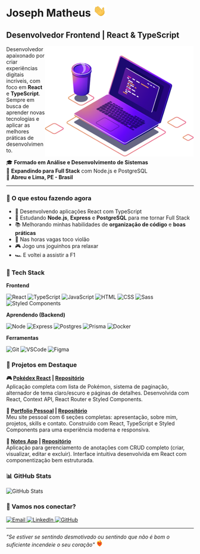 # Joseph Matheus <img src="./images/176309783-0785949b-9127-417c-8b55-ab5a4333674e.gif" width="35px">

## Desenvolvedor Frontend | React & TypeScript

<img src="./images/computer-illustration.png" alt="ilustração de um computador" min-width="400px" max-width="400px" width="400px" align="right">

Desenvolvedor apaixonado por criar experiências digitais incríveis, com foco em **React** e **TypeScript**. Sempre em busca de aprender novas tecnologias e aplicar as melhores práticas de desenvolvimento.

🎓 **Formado em Análise e Desenvolvimento de Sistemas**  
🚀 **Expandindo para Full Stack** com Node.js e PostgreSQL  
📍 **Abreu e Lima, PE - Brasil**

---

### 🎯 O que estou fazendo agora

- 🔭 Desenvolvendo aplicações React com TypeScript
- 🌱 Estudando **Node.js**, **Express** e **PostgreSQL** para me tornar Full Stack
- 📚 Melhorando minhas habilidades de **organização de código** e **boas práticas**
- 🎸 Nas horas vagas toco violão
- 🎮 Jogo uns joguinhos pra relaxar  
- 🏎️ E voltei a assistir a F1

### 💼 Tech Stack

**Frontend**

![React](https://skillicons.dev/icons?i=react)
![TypeScript](https://skillicons.dev/icons?i=ts)
![JavaScript](https://skillicons.dev/icons?i=js)
![HTML](https://skillicons.dev/icons?i=html)
![CSS](https://skillicons.dev/icons?i=css)
![Sass](https://skillicons.dev/icons?i=sass)
![Styled Components](https://skillicons.dev/icons?i=styledcomponents)

**Aprendendo (Backend)**

![Node](https://skillicons.dev/icons?i=nodejs)
![Express](https://skillicons.dev/icons?i=express)
![Postgres](https://skillicons.dev/icons?i=postgres)
![Prisma](https://skillicons.dev/icons?i=prisma)
![Docker](https://skillicons.dev/icons?i=docker)

**Ferramentas**

![Git](https://skillicons.dev/icons?i=git)
![VSCode](https://skillicons.dev/icons?i=vscode)
![Figma](https://skillicons.dev/icons?i=figma)

### 🚀 Projetos em Destaque

**🎮 [Pokédex React](https://jm-pokedex-react.vercel.app/) | [Repositório](https://github.com/josephmatheus/pokedex-react)**  
Aplicação completa com lista de Pokémon, sistema de paginação, alternador de tema claro/escuro e páginas de detalhes. Desenvolvida com React, Context API, React Router e Styled Components.

**💼 [Portfolio Pessoal](https://josephmatheus.vercel.app/) | [Repositório](https://github.com/josephmatheus/portfolio)**  
Meu site pessoal com 6 seções completas: apresentação, sobre mim, projetos, skills e contato. Construído com React, TypeScript e Styled Components para uma experiência moderna e responsiva.

**📝 [Notes App](https://joseph-notes-app.vercel.app/) | [Repositório](https://github.com/josephmatheus/react-notes-app)**  
Aplicação para gerenciamento de anotações com CRUD completo (criar, visualizar, editar e excluir). Interface intuitiva desenvolvida em React com componentização bem estruturada.

### 📊 GitHub Stats

<div>
  <img src="http://github-profile-summary-cards.vercel.app/api/cards/profile-details?username=josephmatheus&theme=nightowl" alt="GitHub Stats"/>
</div>

### 🤝 Vamos nos conectar?

<p align="left">
  <a href="mailto:josephmatheus@hotmail.com">
    <img src="https://img.shields.io/badge/-Hotmail-034fa0?style=for-the-badge" alt="Email"/>
  </a>
  <a href="https://www.linkedin.com/in/josephmatheus" target="_blank">
    <img src="https://img.shields.io/badge/-LinkedIn-0077B5?style=for-the-badge&logo=linkedin&logoColor=white" alt="LinkedIn"/>
  </a>
  <a href="https://www.github.com/josephmatheus" target="_blank">
    <img src="https://img.shields.io/badge/-GitHub-181717?style=for-the-badge&logo=github&logoColor=white" alt="GitHub"/>
  </a>
</p>

---

*"Se estiver se sentindo desmotivado ou sentindo que não é bom o suficiente incendeie o seu coração"* <img src="./images/coração-fogo.gif" width="18px">

<!-- PARA USO POSTERIOR

  <a href="https://github.com/Gurupreet" title="ilustração do mapeamento de linguagens">
    <img align="center" src="https://github-readme-stats-josephmatheus.vercel.app/api/top-langs/?username=josephmatheus&layout=donut&theme=nightowl" alt="ilustração da leitura de linguagens de programação no perfil"/>
  </a>

  <a href="https://github.com/Gurupreet" title="ilustração do mapeamento do perfil">
   <img align="center" src="https://github-readme-stats-josephmatheus.vercel.app/api?username=josephmatheus&show_icons=true&theme=nightowl&line_height=30" alt="Joseph Matheus github stats"/>
  </a>
  
  <a href="https://github.com/josephmatheus">
    <img src="https://streak-stats.demolab.com?user=josephmatheus&theme=nightowl"/>
  </a>
  
  <a href="https://github.com/josephmatheus">
    <img src="http://github-profile-summary-cards.vercel.app/api/cards/profile-details?username=josephmatheus&theme=nightowl"/>
  </a> 

  Spotify:
  ![Alt text](https://spotify-recently-played-readme.vercel.app/api?user=227qho7unwg7m63rn7cdiezwq&width=300)
-->
